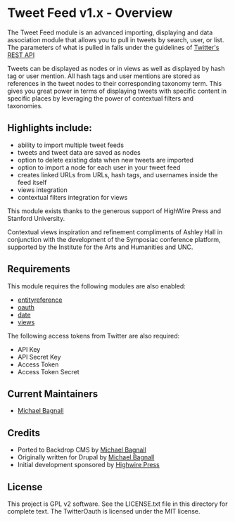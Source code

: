 # Tweet Feed v1.x - Overview

The Tweet Feed module is an advanced importing, displaying and data association
module that allows you to pull in tweets by search, user, or list. The
parameters of what is pulled in falls under the guidelines of
[Twitter's REST API](https://dev.twitter.com/rest/public/rate-limiting)

Tweets can be displayed as nodes or in views as well as displayed by hash tag
or user mention. All hash tags and user mentions are stored as references in
the tweet nodes to their corresponding taxonomy term. This gives you great
power in terms of displaying tweets with specific content in specific places
by leveraging the power of contextual filters and taxonomies.

## Highlights include:

- ability to import multiple tweet feeds
- tweets and tweet data are saved as nodes
- option to delete existing data when new tweets are imported
- option to import a node for each user in your tweet feed
- creates linked URLs from URLs, hash tags, and usernames inside the feed itself
- views integration
- contextual filters integration for views

This module exists thanks to the generous support of HighWire Press and
Stanford University.

Contextual views inspiration and refinement compliments of Ashley Hall in
conjunction with the development of the Symposiac conference platform, supported
by the Institute for the Arts and Humanities and UNC.

## Requirements

This module requires the following modules are also enabled:

- [entityreference](https://github.com/backdrop-contrib/entityreference)
- [oauth](https://github.com/backdrop-contrib/oauth)
- [date](https://github.com/backdrop-contrib/date)
- [views](https://github.com/backdrop-contrib/views)

The following access tokens from Twitter are also required:

- API Key
- API Secret Key
- Access Token
- Access Token Secret

## Current Maintainers

- [Michael Bagnall](https://github.com/ElusiveMind)

## Credits

- Ported to Backdrop CMS by [Michael Bagnall](https://github.com/ElusiveMind)
- Originally written for Drupal by [Michael Bagnall](https://github.com/ElusiveMind)
- Initial development sponsored by [Highwire Press](https://highwirepress.com)

## License

This project is GPL v2 software.
See the LICENSE.txt file in this directory for complete text.
The TwitterOauth is licensed under the MIT license.
